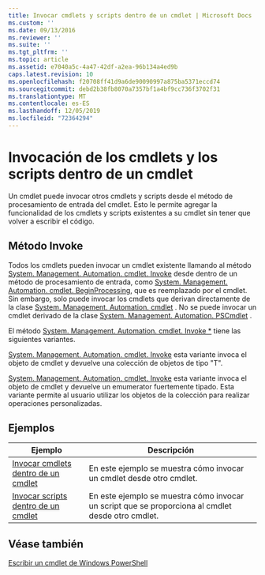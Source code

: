 ```yaml
---
title: Invocar cmdlets y scripts dentro de un cmdlet | Microsoft Docs
ms.custom: ''
ms.date: 09/13/2016
ms.reviewer: ''
ms.suite: ''
ms.tgt_pltfrm: ''
ms.topic: article
ms.assetid: e7040a5c-4a47-42df-a2ea-96b134a4ed9b
caps.latest.revision: 10
ms.openlocfilehash: f20708ff41d9a6de90090997a875ba5371eccd74
ms.sourcegitcommit: debd2b38fb8070a7357bf1a4bf9cc736f3702f31
ms.translationtype: MT
ms.contentlocale: es-ES
ms.lasthandoff: 12/05/2019
ms.locfileid: "72364294"
---
```

# <a name="invoking-cmdlets-and-scripts-within-a-cmdlet"></a>Invocación de los cmdlets y los scripts dentro de un cmdlet

Un cmdlet puede invocar otros cmdlets y scripts desde el método de procesamiento de entrada del cmdlet. Esto le permite agregar la funcionalidad de los cmdlets y scripts existentes a su cmdlet sin tener que volver a escribir el código.

## <a name="the-invoke-method"></a>Método Invoke

Todos los cmdlets pueden invocar un cmdlet existente llamando al método [System. Management. Automation. cmdlet. Invoke](/dotnet/api/System.Management.Automation.Cmdlet.Invoke) desde dentro de un método de procesamiento de entrada, como [System. Management. Automation. cmdlet. BeginProcessing](/dotnet/api/System.Management.Automation.Cmdlet.BeginProcessing), que es reemplazado por el cmdlet. Sin embargo, solo puede invocar los cmdlets que derivan directamente de la clase [System. Management. Automation. cmdlet](/dotnet/api/System.Management.Automation.Cmdlet) . No se puede invocar un cmdlet derivado de la clase [System. Management. Automation. PSCmdlet](/dotnet/api/System.Management.Automation.PSCmdlet) .

El método [System. Management. Automation. cmdlet. Invoke *](/dotnet/api/System.Management.Automation.Cmdlet.Invoke) tiene las siguientes variantes.

[System. Management. Automation. cmdlet. Invoke](/dotnet/api/System.Management.Automation.Cmdlet.Invoke) esta variante invoca el objeto de cmdlet y devuelve una colección de objetos de tipo "T".

[System. Management. Automation. cmdlet. Invoke](/dotnet/api/System.Management.Automation.Cmdlet.Invoke) esta variante invoca el objeto de cmdlet y devuelve un emumerator fuertemente tipado. Esta variante permite al usuario utilizar los objetos de la colección para realizar operaciones personalizadas.

## <a name="examples"></a>Ejemplos

|Ejemplo|Descripción|
|-------------|-----------------|
|[Invocar cmdlets dentro de un cmdlet](./how-to-invoke-a-cmdlet-from-within-a-cmdlet.md)|En este ejemplo se muestra cómo invocar un cmdlet desde otro cmdlet.|
|[Invocar scripts dentro de un cmdlet](./how-to-invoke-scripts-within-a-cmdlet.md)|En este ejemplo se muestra cómo invocar un script que se proporciona al cmdlet desde otro cmdlet.|

## <a name="see-also"></a>Véase también

[Escribir un cmdlet de Windows PowerShell](./writing-a-windows-powershell-cmdlet.md)
